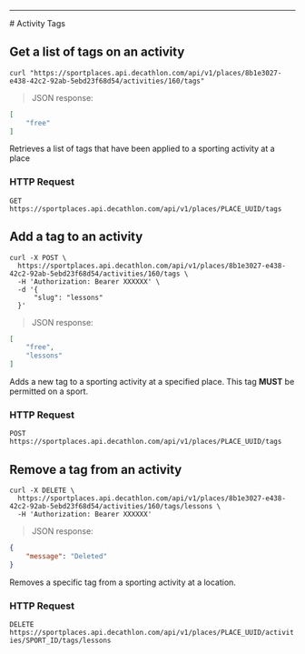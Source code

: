 <hr class="hr-section-sep">
# Activity Tags

## Get a list of tags on an activity

```shell
curl "https://sportplaces.api.decathlon.com/api/v1/places/8b1e3027-e438-42c2-92ab-5ebd23f68d54/activities/160/tags"
```

> JSON response:

```json
[
    "free"
]
```

Retrieves a list of tags that have been applied to a sporting activity at a place

### HTTP Request

`GET https://sportplaces.api.decathlon.com/api/v1/places/PLACE_UUID/tags`

## Add a tag to an activity

```shell
curl -X POST \
  https://sportplaces.api.decathlon.com/api/v1/places/8b1e3027-e438-42c2-92ab-5ebd23f68d54/activities/160/tags \
  -H 'Authorization: Bearer XXXXXX' \
  -d '{
	  "slug": "lessons"
  }'
```

> JSON response:

```json
[
    "free",
    "lessons"
]
```

Adds a new tag to a sporting activity at a specified place. This tag **MUST** be permitted on a sport.

### HTTP Request

`POST https://sportplaces.api.decathlon.com/api/v1/places/PLACE_UUID/tags`

## Remove a tag from an activity

```shell
curl -X DELETE \
  https://sportplaces.api.decathlon.com/api/v1/places/8b1e3027-e438-42c2-92ab-5ebd23f68d54/activities/160/tags/lessons \
  -H 'Authorization: Bearer XXXXXX'
```

> JSON response:

```json
{
    "message": "Deleted"
}
```

Removes a specific tag from a sporting activity at a location.

### HTTP Request

`DELETE https://sportplaces.api.decathlon.com/api/v1/places/PLACE_UUID/activities/SPORT_ID/tags/lessons`

